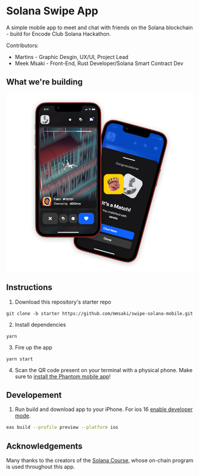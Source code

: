 # Solana Swipe App

A simple mobile app to meet and chat with friends on the Solana blockchain - build for Encode Club Solana Hackathon.

Contributors:

- Martins - Graphic Desgin, UX/UI, Project Lead
- Meek Msaki - Front-End, Rust Developer/Solana Smart Contract Dev

## What we're building

![image](./assets/mobile-application.png)

<!-- ![swipe](./assets/profile-posts.png) -->

## Instructions

1. Download this repository's starter repo
```
git clone -b starter https://github.com/mmsaki/swipe-solana-mobile.git
```
2. Install dependencies
```
yarn
```
3. Fire up the app
```
yarn start
```
4. Scan the QR code present on your terminal with a physical phone. Make sure to [install the Phantom mobile app](https://phantom.app/download)!

## Developement

1. Run build and download app to your iPhone. For ios 16 [enable developer mode](https://docs.expo.dev/guides/ios-developer-mode/).

```bash
eas build --profile preview --platform ios  
```

## Acknowledgements

Many thanks to the creators of the [Solana Course](https://github.com/Unboxed-Software/solana-course), whose on-chain program is used throughout this app.
